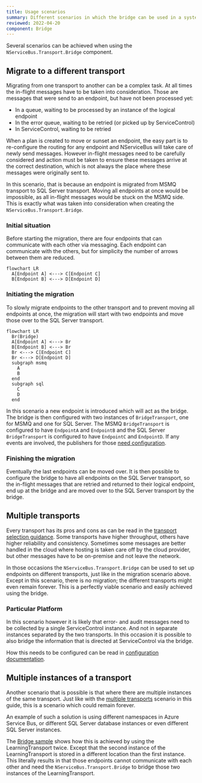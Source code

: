 ```yaml
---
title: Usage scenarios
summary: Different scenarios in which the bridge can be used in a system
reviewed: 2022-04-20
component: Bridge
---
```

Several scenarios can be achieved when using the `NServiceBus.Transport.Bridge` component.

## Migrate to a different transport

Migrating from one transport to another can be a complex task. At all times the in-flight messages have to be taken into consideration. Those are messages that were send to an endpoint, but have not been processed yet:

- In a queue, waiting to be processed by an instance of the logical endpoint
- In the error queue, waiting to be retried (or picked up by ServiceControl)
- In ServiceControl, waiting to be retried

When a plan is created to move or sunset an endpoint, the easy part is to re-configure the routing for any endpoint and NServiceBus will take care of newly send messages. However in-flight messages need to be carefully considered and action must be taken to ensure these messages arrive at the correct destination, which is not always the place where these messages were originally sent to. 

In this scenario, that is because an endpoint is migrated from MSMQ transport to SQL Server transport. Moving all endpoints at once would be impossible, as all in-flight messages would be stuck on the MSMQ side. This is exactly what was taken into consideration when creating the `NServiceBus.Transport.Bridge`.

### Initial situation

Before starting the migration, there are four endpoints that can communicate with each other via messaging. Each endpoint can communicate with the others, but for simplicity the number of arrows between them are reduced.

```mermaid
flowchart LR
  A[Endpoint A] <---> C[Endpoint C]
  B[Endpoint B] <---> D[Endpoint D]
```

### Initiating the migration

To slowly migrate endpoints to the other transport and to prevent moving all endpoints at once, the migration will start with two endpoints and move those over to the SQL Server transport.

```mermaid
flowchart LR
  Br(Bridge)
  A[Endpoint A] <---> Br
  B[Endpoint B] <---> Br
  Br <---> C[Endpoint C]
  Br <---> D[Endpoint D]
  subgraph msmq
    A
    B
  end
  subgraph sql
    C
    D
  end
```

In this scenario a new endpoint is introduced which will act as the bridge. The bridge is then configured with two instances of `BridgeTransport`, one for MSMQ and one for SQL Server. The MSMQ `BridgeTransport` is configured to have `EndpointA` and `EndpointB` and the SQL Server `BridgeTransport` is configured to have `EndpointC` and `EndpointD`. If any events are involved, the publishers for those [need configuration](/nservicebus/bridge/configuration.md#registering-publishers).

### Finishing the migration

Eventually the last endpoints can be moved over. It is then possible to configure the bridge to have all endpoints on the SQL Server transport, so the in-flight messages that are retried and returned to their logical endpoint, end up at the bridge and are moved over to the SQL Server transport by the bridge.

## Multiple transports

Every transport has its pros and cons as can be read in the [transport selection guidance](/transports/selecting.md). Some transports have higher throughput, others have higher reliability and consistency. Sometimes some messages are better handled in the cloud where hosting is taken care off by the cloud provider, but other messages have to be on-premise and not leave the network.

In those occasions the `NServiceBus.Transport.Bridge` can be used to set up endpoints on different transports, just like in the migration scenario above. Except in this scenario, there is no migration; the different transports might even remain forever. This is a perfectly viable scenario and easily achieved using the bridge.

### Particular Platform

In this scenario however it is likely that error- and audit messages need to be collected by a single ServiceControl instance. And not in separate instances separated by the two transports. In this occasion it is possible to also bridge the information that is directed at ServiceControl via the bridge.

How this needs to be configured can be read in [configuration documentation](/nservicebus/bridge/configuration.md).

## Multiple instances of a transport

Another scenario that is possible is that where there are multiple instances of the same transport. Just like with the [multiple transports]() scenario in this guide, this is a scenario which could remain forever.

An example of such a solution is using different namespaces in Azure Service Bus, or different SQL Server database instances or even different SQL Server instances.

The [Bridge sample](/samples/bridge/simple) shows how this is achieved by using the LearningTransport twice. Except that the second instance of the LearningTransport is stored in a different location than the first instance. This literally results in that those endpoints cannot communicate with each other and need the `NServiceBus.Transport.Bridge` to bridge those two instances of the LearningTransport.
